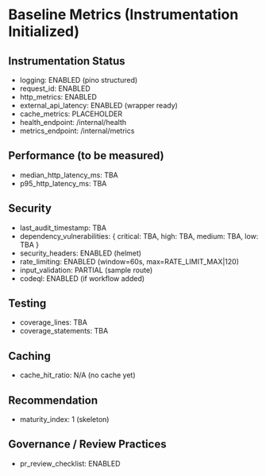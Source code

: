 # Baseline Metrics (Instrumentation Initialized)

## Instrumentation Status
- logging: ENABLED (pino structured)
- request_id: ENABLED
- http_metrics: ENABLED
- external_api_latency: ENABLED (wrapper ready)
- cache_metrics: PLACEHOLDER
- health_endpoint: /internal/health
- metrics_endpoint: /internal/metrics

## Performance (to be measured)
- median_http_latency_ms: TBA
- p95_http_latency_ms: TBA

## Security
- last_audit_timestamp: TBA
- dependency_vulnerabilities: { critical: TBA, high: TBA, medium: TBA, low: TBA }
- security_headers: ENABLED (helmet)
- rate_limiting: ENABLED (window=60s, max=RATE_LIMIT_MAX|120)
- input_validation: PARTIAL (sample route)
- codeql: ENABLED (if workflow added)

## Testing
- coverage_lines: TBA
- coverage_statements: TBA

## Caching
- cache_hit_ratio: N/A (no cache yet)

## Recommendation
- maturity_index: 1 (skeleton)

## Governance / Review Practices
- pr_review_checklist: ENABLED